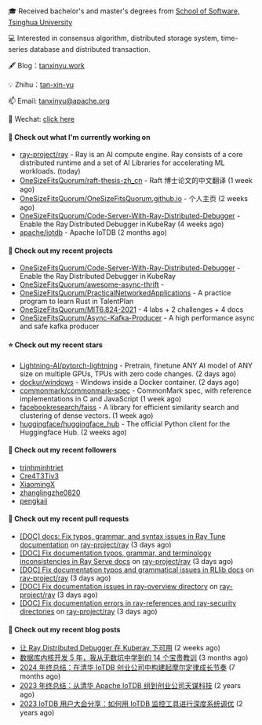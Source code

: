 🎓 Received bachelor's and master's degrees from [School of Software, Tsinghua University](https://www.thss.tsinghua.edu.cn/)

💻 Interested in consensus algorithm, distributed storage system, time-series database and distributed transaction.

🖋 Blog：[tanxinyu.work](https://tanxinyu.work)

💡 Zhihu：[tan-xin-yu](https://www.zhihu.com/people/tan-xin-yu-22)

📫 Email: [tanxinyu@apache.org](mailto:tanxinyu@apache.org)

💬 Wechat: [click here](https://github.com/LebronAl/LebronAl/issues/1)

#### 👷 Check out what I'm currently working on

- [ray-project/ray](https://github.com/ray-project/ray) - Ray is an AI compute engine. Ray consists of a core distributed runtime and a set of AI Libraries for accelerating ML workloads. (today)
- [OneSizeFitsQuorum/raft-thesis-zh_cn](https://github.com/OneSizeFitsQuorum/raft-thesis-zh_cn) - Raft 博士论文的中文翻译 (1 week ago)
- [OneSizeFitsQuorum/OneSizeFitsQuorum.github.io](https://github.com/OneSizeFitsQuorum/OneSizeFitsQuorum.github.io) - 个人主页 (2 weeks ago)
- [OneSizeFitsQuorum/Code-Server-With-Ray-Distributed-Debugger](https://github.com/OneSizeFitsQuorum/Code-Server-With-Ray-Distributed-Debugger) - Enable the Ray Distributed Debugger in KubeRay (4 weeks ago)
- [apache/iotdb](https://github.com/apache/iotdb) - Apache IoTDB (2 months ago)

#### 🌱 Check out my recent projects

- [OneSizeFitsQuorum/Code-Server-With-Ray-Distributed-Debugger](https://github.com/OneSizeFitsQuorum/Code-Server-With-Ray-Distributed-Debugger) - Enable the Ray Distributed Debugger in KubeRay
- [OneSizeFitsQuorum/awesome-async-thrift](https://github.com/OneSizeFitsQuorum/awesome-async-thrift) - 
- [OneSizeFitsQuorum/PracticalNetworkedApplications](https://github.com/OneSizeFitsQuorum/PracticalNetworkedApplications) - A practice program to learn Rust in TalentPlan
- [OneSizeFitsQuorum/MIT6.824-2021](https://github.com/OneSizeFitsQuorum/MIT6.824-2021) - 4 labs &#43; 2 challenges &#43; 4 docs
- [OneSizeFitsQuorum/Async-Kafka-Producer](https://github.com/OneSizeFitsQuorum/Async-Kafka-Producer) - A high performance async and safe kafka producer

#### ⭐ Check out my recent stars

- [Lightning-AI/pytorch-lightning](https://github.com/Lightning-AI/pytorch-lightning) - Pretrain, finetune ANY AI model of ANY size on multiple GPUs, TPUs with zero code changes. (2 days ago)
- [dockur/windows](https://github.com/dockur/windows) - Windows inside a Docker container. (2 days ago)
- [commonmark/commonmark-spec](https://github.com/commonmark/commonmark-spec) - CommonMark spec, with reference implementations in C and JavaScript (1 week ago)
- [facebookresearch/faiss](https://github.com/facebookresearch/faiss) - A library for efficient similarity search and clustering of dense vectors. (1 week ago)
- [huggingface/huggingface_hub](https://github.com/huggingface/huggingface_hub) - The official Python client for the Huggingface Hub. (2 weeks ago)

#### 👯 Check out my recent followers

- [trinhminhtriet](https://github.com/trinhminhtriet)
- [Cre4T3Tiv3](https://github.com/Cre4T3Tiv3)
- [XiaomingX](https://github.com/XiaomingX)
- [zhanglingzhe0820](https://github.com/zhanglingzhe0820)
- [pengkaii](https://github.com/pengkaii)

#### 🔨 Check out my recent pull requests

- [[DOC] docs: Fix typos, grammar, and syntax issues in Ray Tune documentation](https://github.com/ray-project/ray/pull/56132) on [ray-project/ray](https://github.com/ray-project/ray) (3 days ago)
- [[DOC] Fix documentation typos, grammar, and terminology inconsistencies in Ray Serve docs](https://github.com/ray-project/ray/pull/56131) on [ray-project/ray](https://github.com/ray-project/ray) (3 days ago)
- [[DOC] Fix documentation typos and grammatical issues in RLlib docs](https://github.com/ray-project/ray/pull/56130) on [ray-project/ray](https://github.com/ray-project/ray) (3 days ago)
- [[DOC] Fix documentation issues in ray-overview directory](https://github.com/ray-project/ray/pull/56129) on [ray-project/ray](https://github.com/ray-project/ray) (3 days ago)
- [[DOC] Fix documentation errors in ray-references and ray-security directories](https://github.com/ray-project/ray/pull/56128) on [ray-project/ray](https://github.com/ray-project/ray) (3 days ago)

#### 📜 Check out my recent blog posts

- [让 Ray Distributed Debugger 在 Kuberay 下可用](https://tanxinyu.work/code-server-with-ray-distributed-debugger/) (2 weeks ago)
- [数据库内核开发 5 年，我从无数坑中学到的 14 个宝贵教训](https://tanxinyu.work/14-lessions-i-learned-in-past-five-years-when-developing-database/) (3 months ago)
- [2024 年终总结：在清华 IoTDB 创业公司中构建起摩尔定律成长节奏](https://tanxinyu.work/2024-annual-summary/) (7 months ago)
- [2023 年终总结：从清华 Apache IoTDB 组到创业公司天谋科技](https://tanxinyu.work/2023-annual-summary/) (2 years ago)
- [2023 IoTDB 用户大会分享：如何用 IoTDB 监控工具进行深度系统调优](https://tanxinyu.work/2023-iotdb-submit/) (2 years ago)
